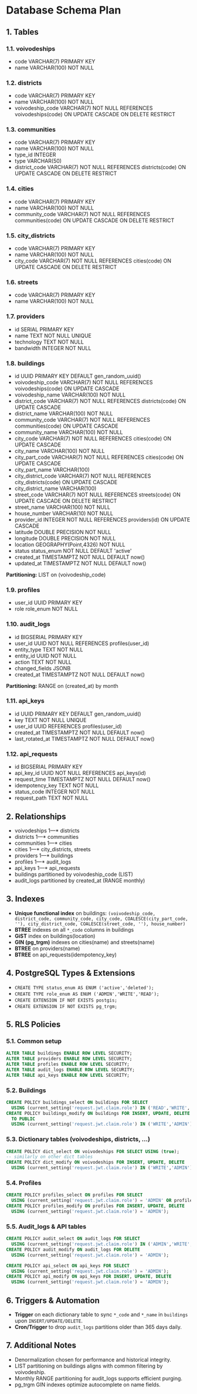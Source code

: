 # Database Schema Plan

## 1. Tables

### 1.1. voivodeships
- code VARCHAR(7) PRIMARY KEY
- name VARCHAR(100) NOT NULL

### 1.2. districts
- code VARCHAR(7) PRIMARY KEY
- name VARCHAR(100) NOT NULL
- voivodeship_code VARCHAR(7) NOT NULL REFERENCES voivodeships(code) ON UPDATE CASCADE ON DELETE RESTRICT

### 1.3. communities
- code VARCHAR(7) PRIMARY KEY
- name VARCHAR(100) NOT NULL
- type_id INTEGER
- type  VARCHAR(50)
- district_code VARCHAR(7) NOT NULL REFERENCES districts(code) ON UPDATE CASCADE ON DELETE RESTRICT

### 1.4. cities
- code VARCHAR(7) PRIMARY KEY
- name VARCHAR(100) NOT NULL
- community_code VARCHAR(7) NOT NULL REFERENCES communities(code) ON UPDATE CASCADE ON DELETE RESTRICT

### 1.5. city_districts
- code VARCHAR(7) PRIMARY KEY
- name VARCHAR(100) NOT NULL
- city_code VARCHAR(7) NOT NULL REFERENCES cities(code) ON UPDATE CASCADE ON DELETE RESTRICT

### 1.6. streets
- code VARCHAR(7) PRIMARY KEY
- name VARCHAR(100) NOT NULL


### 1.7. providers
- id SERIAL PRIMARY KEY
- name TEXT NOT NULL UNIQUE
- technology TEXT NOT NULL
- bandwidth INTEGER NOT NULL

### 1.8. buildings
- id UUID PRIMARY KEY DEFAULT gen_random_uuid()
- voivodeship_code VARCHAR(7) NOT NULL REFERENCES voivodeships(code) ON UPDATE CASCADE
- voivodeship_name VARCHAR(100) NOT NULL
- district_code VARCHAR(7) NOT NULL REFERENCES districts(code) ON UPDATE CASCADE
- district_name VARCHAR(100) NOT NULL
- community_code VARCHAR(7) NOT NULL REFERENCES communities(code) ON UPDATE CASCADE
- community_name VARCHAR(100) NOT NULL
- city_code VARCHAR(7) NOT NULL REFERENCES cities(code) ON UPDATE CASCADE
- city_name VARCHAR(100) NOT NULL
- city_part_code VARCHAR(7) NOT NULL REFERENCES cities(code) ON UPDATE CASCADE
- city_part_name VARCHAR(100)
- city_district_code VARCHAR(7) NOT NULL REFERENCES city_districts(code) ON UPDATE CASCADE
- city_district_name VARCHAR(100)
- street_code VARCHAR(7) NOT NULL REFERENCES streets(code) ON UPDATE CASCADE ON DELETE RESTRICT
- street_name VARCHAR(100) NOT NULL
- house_number VARCHAR(10) NOT NULL
- provider_id INTEGER NOT NULL REFERENCES providers(id) ON UPDATE CASCADE
- latitude DOUBLE PRECISION NOT NULL
- longitude DOUBLE PRECISION NOT NULL
- location GEOGRAPHY(Point,4326) NOT NULL
- status status_enum NOT NULL DEFAULT 'active'
- created_at TIMESTAMPTZ NOT NULL DEFAULT now()
- updated_at TIMESTAMPTZ NOT NULL DEFAULT now()

**Partitioning:** LIST on (voivodeship_code)

### 1.9. profiles
- user_id UUID PRIMARY KEY
- role role_enum NOT NULL

### 1.10. audit_logs
- id BIGSERIAL PRIMARY KEY
- user_id UUID NOT NULL REFERENCES profiles(user_id)
- entity_type TEXT NOT NULL
- entity_id UUID NOT NULL
- action TEXT NOT NULL
- changed_fields JSONB
- created_at TIMESTAMPTZ NOT NULL DEFAULT now()

**Partitioning:** RANGE on (created_at) by month

### 1.11. api_keys
- id UUID PRIMARY KEY DEFAULT gen_random_uuid()
- key TEXT NOT NULL UNIQUE
- user_id UUID REFERENCES profiles(user_id)
- created_at TIMESTAMPTZ NOT NULL DEFAULT now()
- last_rotated_at TIMESTAMPTZ NOT NULL DEFAULT now()

### 1.12. api_requests
- id BIGSERIAL PRIMARY KEY
- api_key_id UUID NOT NULL REFERENCES api_keys(id)
- request_time TIMESTAMPTZ NOT NULL DEFAULT now()
- idempotency_key TEXT NOT NULL
- status_code INTEGER NOT NULL
- request_path TEXT NOT NULL

## 2. Relationships

- voivodeships 1—* districts
- districts 1—* communities
- communities 1—* cities
- cities 1—* city_districts, streets
- providers 1—* buildings
- profiles 1—* audit_logs
- api_keys 1—* api_requests
- buildings partitioned by voivodeship_code (LIST)
- audit_logs partitioned by created_at (RANGE monthly)

## 3. Indexes

- **Unique functional index** on buildings:
  `(voivodeship_code, district_code, community_code, city_code, COALESCE(city_part_code, ''), city_district_code, COALESCE(street_code, ''), house_number)`
- **BTREE** indexes on all `*_code` columns in buildings
- **GiST** index on buildings(location)
- **GIN (pg_trgm)** indexes on cities(name) and streets(name)
- **BTREE** on providers(name)
- **BTREE** on api_requests(idempotency_key)

## 4. PostgreSQL Types & Extensions

- `CREATE TYPE status_enum AS ENUM ('active','deleted');`
- `CREATE TYPE role_enum AS ENUM ('ADMIN','WRITE','READ');`
- `CREATE EXTENSION IF NOT EXISTS postgis;`
- `CREATE EXTENSION IF NOT EXISTS pg_trgm;`

## 5. RLS Policies

### 5.1. Common setup
```sql
ALTER TABLE buildings ENABLE ROW LEVEL SECURITY;
ALTER TABLE providers ENABLE ROW LEVEL SECURITY;
ALTER TABLE profiles ENABLE ROW LEVEL SECURITY;
ALTER TABLE audit_logs ENABLE ROW LEVEL SECURITY;
ALTER TABLE api_keys ENABLE ROW LEVEL SECURITY;
```  

### 5.2. Buildings
```sql
CREATE POLICY buildings_select ON buildings FOR SELECT
  USING (current_setting('request.jwt.claim.role') IN ('READ','WRITE','ADMIN'));
CREATE POLICY buildings_modify ON buildings FOR INSERT, UPDATE, DELETE
  TO PUBLIC
  USING (current_setting('request.jwt.claim.role') IN ('WRITE','ADMIN'));
```  

### 5.3. Dictionary tables (voivodeships, districts, ...) 
```sql
CREATE POLICY dict_select ON voivodeships FOR SELECT USING (true);
-- similarly on other dict tables
CREATE POLICY dict_modify ON voivodeships FOR INSERT, UPDATE, DELETE
  USING (current_setting('request.jwt.claim.role') IN ('WRITE','ADMIN'));
```  

### 5.4. Profiles
```sql
CREATE POLICY profiles_select ON profiles FOR SELECT
  USING (current_setting('request.jwt.claim.role') = 'ADMIN' OR profiles.user_id = current_setting('request.jwt.claim.sub')::UUID);
CREATE POLICY profiles_modify ON profiles FOR INSERT, UPDATE, DELETE
  USING (current_setting('request.jwt.claim.role') = 'ADMIN');
```  

### 5.5. Audit_logs & API tables
```sql
CREATE POLICY audit_select ON audit_logs FOR SELECT
  USING (current_setting('request.jwt.claim.role') IN ('ADMIN','WRITE','READ'));
CREATE POLICY audit_modify ON audit_logs FOR DELETE
  USING (current_setting('request.jwt.claim.role') = 'ADMIN');

CREATE POLICY api_select ON api_keys FOR SELECT
  USING (current_setting('request.jwt.claim.role') = 'ADMIN');
CREATE POLICY api_modify ON api_keys FOR INSERT, UPDATE, DELETE
  USING (current_setting('request.jwt.claim.role') = 'ADMIN');
```  

## 6. Triggers & Automation

- **Trigger** on each dictionary table to sync `*_code` and `*_name` in `buildings` upon `INSERT/UPDATE/DELETE`.
- **Cron/Trigger** to drop `audit_logs` partitions older than 365 days daily.

## 7. Additional Notes

- Denormalization chosen for performance and historical integrity.
- LIST partitioning on buildings aligns with common filtering by voivodeship.
- Monthly RANGE partitioning for audit_logs supports efficient purging.
- pg_trgm GIN indexes optimize autocomplete on name fields.
